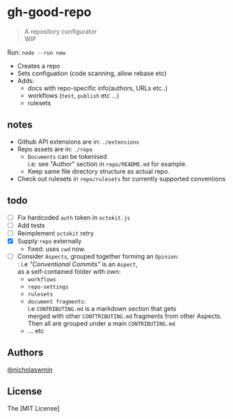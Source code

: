 # gh-good-repo

> A repository configurator  
> WIP

Run: `node --run new`

- Creates a repo  
- Sets configuation (code scanning, allow rebase etc)  
- Adds:   
  - docs with repo-specific info(authors, URLs etc..)
  - workflows (`test`, `publish` etc ...)
  - rulesets
  
## notes

- Github API extensions are in: `./extensions`
- Repo assets are in: `./repo`
  - `Documents` can be tokenised   
    i.e: see "Author" section in `repo/README.md` for example.  
  - Keep same file directory structure as actual repo.
- Check out rulesets in `repo/rulesets` for currently supported conventions  

## todo

- [ ] Fix hardcoded `auth` token in `octokit.js`
- [ ] Add tests
- [ ] Reimplement `octokit` retry
- [x] Supply `repo` externally
  - fixed: uses `cwd` now.
- [ ] Consider `Aspects`, grouped together forming an `Opinion`:   
  : i.e *"Conventional Commits"* is an `Aspect`,   
    as a self-contained folder with own:    
    - `workflows`
    - `repo-settings`
    - `rulesets` 
    - `document fragments`:   
      i.e `CONTRIBUTING.md` is a markdown section that gets   
      merged with other `CONTTRIBUTING.md` fragments from other Aspects.   
      Then all are grouped under a main `CONTRIBUTING.md`  
    - ... etc

## Authors

[@nicholaswmin][owner-url]

## License 

The [MIT License]

[owner-url]: https://github.com/nicholaswmin
[license]: ./LICENSE
